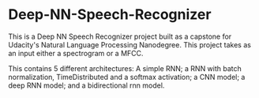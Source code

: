 # Deep-NN-Speech-Recognizer
This is a Deep NN Speech Recognizer project built as a capstone for Udacity's Natural Language Processing Nanodegree.
This project takes as an input either a spectrogram or a MFCC.

This contains 5 different architectures:
A simple RNN; a RNN with batch normalization, TimeDistributed and a softmax activation; a CNN model; a deep RNN model; and a bidirectional rnn model.

